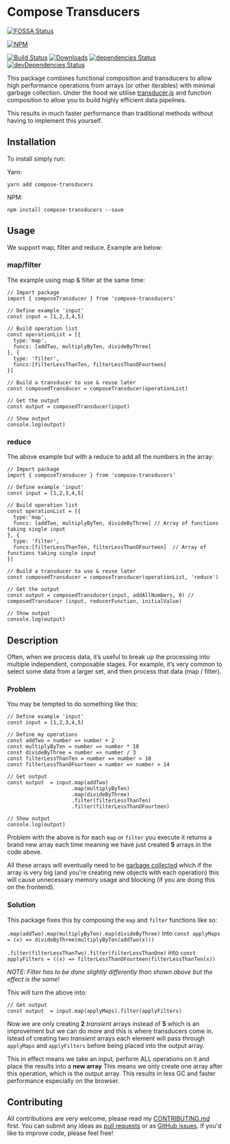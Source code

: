 # Compose Transducers

[![FOSSA Status](https://app.fossa.io/api/projects/git%2Bgithub.com%2Fdaviemakz%2Fcompose-transducers.svg?type=shield)](https://app.fossa.io/projects/git%2Bgithub.com%2Fdaviemakz%2Fcompose-transducers?ref=badge_shield)

[![NPM](https://nodei.co/npm/compose-transducers.png?compact=true)](https://www.npmjs.com/package/compose-transducers)

[![Build Status](https://travis-ci.org/daviemakz/compose-transducers.svg?branch=master)](https://travis-ci.org/daviemakz/compose-transducers)
[![Downloads](https://img.shields.io/npm/dm/compose-transducers.svg)](https://www.npmjs.com/package/compose-transducers)
[![dependencies Status](https://david-dm.org/daviemakz/compose-transducers/status.svg)](https://david-dm.org/daviemakz/compose-transducers)
[![devDependencies Status](https://david-dm.org/daviemakz/compose-transducers/dev-status.svg)](https://david-dm.org/daviemakz/compose-transducers?type=dev)

This package combines functional composition and transducers to allow high performance operations from arrays (or other iterables) with minimal garbage collection. Under the hood we utilise [transducer.js](https://github.com/cognitect-labs/transducers-js) and function composition to allow you to build highly efficient data pipelines.

This results in much faster performance than traditional methods without having to implement this yourself.

## Installation

To install simply run:

Yarn:

```
yarn add compose-transducers
```

NPM:

```
npm install compose-transducers --save
```


## Usage

We support map, filter and reduce. Example are below:

### map/filter

The example using map & filter at the same time:

```
// Import package
import { composeTransducer } from 'compose-transducers'

// Define example 'input'
const input = [1,2,3,4,5]

// Build operation list
const operationList = [{
  type:'map',
  funcs: [addTwo, multiplyByTen, divideByThree]
}, {
  type: 'filter',
  funcs:[filterLessThanTen, filterLessThanOFourteen]
}]

// Build a transducer to use & reuse later
const composedTransducer = composeTransducer(operationList)

// Get the output
const output = composedTransducer(input)

// Show output
console.log(output)
```

### reduce

The above example but with a reduce to add all the numbers in the array:

```
// Import package
import { composeTransducer } from 'compose-transducers'

// Define example 'input'
const input = [1,2,3,4,5]

// Build operation list
const operationList = [{
  type:'map',
  funcs: [addTwo, multiplyByTen, divideByThree] // Array of functions taking single input
}, {
  type: 'filter',
  funcs:[filterLessThanTen, filterLessThanOFourteen]  // Array of functions taking single input
}]

// Build a transducer to use & reuse later
const composedTransducer = composeTransducer(operationList, 'reduce')

// Get the output
const output = composedTransducer(input, addAllNumbers, 0) // composedTransducer (input, reducerFunction, initialValue)

// Show output
console.log(output)
```

## Description

Often, when we process data, it’s useful to break up the processing into multiple independent, composable stages. For example, it’s very common to select some data from a larger set, and then process that data (map / filter).

### Problem

You may be tempted to do something like this:

```
// Define example 'input'
const input = [1,2,3,4,5]

// Define my operations
const addTwo = number => number + 2
const multiplyByTen = number => number * 10
const divideByThree = number => number / 3
const filterLessThanTen = number => number > 10
const filterLessThanOFourteen = number => number > 14

// Get output
const output  = input.map(addTwo)
                     .map(multiplyByTen)
                     .map(divideByThree)
                     .filter(filterLessThanTen)
                     .filter(filterLessThanOFourteen)

// Show output
console.log(output)
```

Problem with the above is for each `map` or `filter` you execute it returns a brand new array each time meaning we have just created **5** arrays in the code above.

All these arrays will eventually need to be [garbage collected](https://javascript.info/garbage-collection) which if the array is very big (and you're creating new objects with each operation) this will cause unnecessary memory usage and blocking (if you are doing this on the frontend).

### Solution

This package fixes this by composing the `map` and `filter` functions like so:

`.map(addTwo).map(multiplyByTen).map(divideByThree)` into `const applyMaps = (x) => divideByThree(multiplyByTen(addTwo(x)))`

`.filter(filterLessThanTwo).filter(filterLessThanOne)` into `const applyFilters = ((x) => filterLessThanOFourteen(filterLessThanTen(x))`

_NOTE: Filter has to be done slightly differently than shown above but the effect is the same!_

This will turn the above into:

```
// Get output
const output  = input.map(applyMaps).filter(applyFilters)
```

Now we are only creating **2** _transient_ arrays instead of **5** which is an improvement but we can do more and this is where transducers come in. Istead of creating two _transient_ arrays each element will pass through `applyMaps` and `applyFilters` before being placed into the output array.

This in effect means we take an input, perform ALL operations on it and place the results into a **new array** This means we only create one array after this operation, which is the output array. This results in less GC and faster performance especially on the browser.

## Contributing

All contributions are very welcome, please read my [CONTRIBUTING.md](https://github.com/daviemakz/compose-transducers/blob/master/CONTRIBUTING.md) first. You can submit any ideas as [pull requests](https://github.com/daviemakz/compose-transducers/pulls) or as [GitHub issues](https://github.com/daviemakz/compose-transducers/issues). If you'd like to improve code, please feel free!
